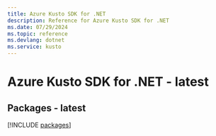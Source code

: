 ```yaml
---
title: Azure Kusto SDK for .NET
description: Reference for Azure Kusto SDK for .NET
ms.date: 07/29/2024
ms.topic: reference
ms.devlang: dotnet
ms.service: kusto
---
```

# Azure Kusto SDK for .NET - latest
## Packages - latest
[!INCLUDE [packages](kusto-index.md)]